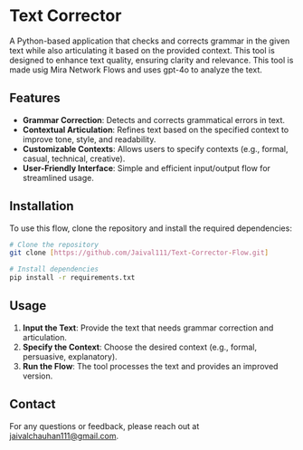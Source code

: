 # Text Corrector

A Python-based application that checks and corrects grammar in the given text while also articulating it based on the provided context. This tool is designed to enhance text quality, ensuring clarity and relevance.
This tool is made usig Mira Network Flows and uses gpt-4o to analyze the text.

## Features

- **Grammar Correction**: Detects and corrects grammatical errors in text.
- **Contextual Articulation**: Refines text based on the specified context to improve tone, style, and readability.
- **Customizable Contexts**: Allows users to specify contexts (e.g., formal, casual, technical, creative).
- **User-Friendly Interface**: Simple and efficient input/output flow for streamlined usage.

## Installation

To use this flow, clone the repository and install the required dependencies:

```bash
# Clone the repository
git clone [https://github.com/Jaival111/Text-Corrector-Flow.git]

# Install dependencies
pip install -r requirements.txt
```

## Usage

1. **Input the Text**: Provide the text that needs grammar correction and articulation.
2. **Specify the Context**: Choose the desired context (e.g., formal, persuasive, explanatory).
3. **Run the Flow**: The tool processes the text and provides an improved version.

## Contact

For any questions or feedback, please reach out at [jaivalchauhan111@gmail.com](mailto:your.email@example.com).
